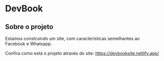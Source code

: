 # DevBook

## Sobre o projeto

Estamos construindo um site, com características semelhantes ao Facebook e Whatsapp.

Confira como está o projeto através do site: https://devbooksite.netlify.app/